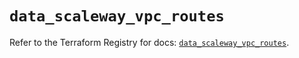 # `data_scaleway_vpc_routes`

Refer to the Terraform Registry for docs: [`data_scaleway_vpc_routes`](https://registry.terraform.io/providers/scaleway/scaleway/2.59.0/docs/data-sources/vpc_routes).

